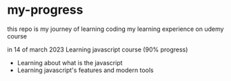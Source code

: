 # my-progress  
this repo is my journey of learning coding
my learning experience on udemy course

in 14 of march 2023
Learning javascript course (90% progress)
* Learning about what is the javascript
* Learning javascript's features and modern tools
